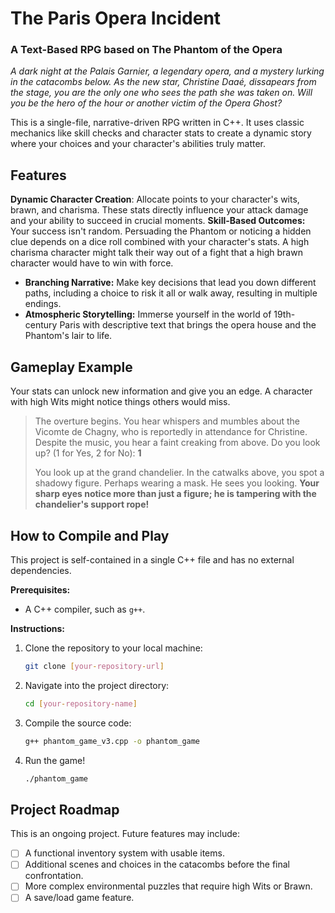 # The Paris Opera Incident
### A Text-Based RPG based on The Phantom of the Opera



*A dark night at the Palais Garnier, a legendary opera, and a mystery lurking in the catacombs below. As the new star, Christine Daaé, dissapears from the stage, you are the only one who sees the path she was taken on. Will you be the hero of the hour or another victim of the Opera Ghost?*

This is a single-file, narrative-driven RPG written in C++. It uses classic  mechanics like skill checks and character stats to create a dynamic story where your choices and your character's abilities truly matter.

## Features

**Dynamic Character Creation**: Allocate points to your character's wits, brawn, and charisma. These stats directly influence your attack damage and your ability to succeed in crucial moments.
 **Skill-Based Outcomes:** Your success isn't random. Persuading the Phantom or noticing a hidden clue depends on a dice roll combined with your character's stats. A high charisma character might talk their way out of a fight that a high brawn character would have to win with force.
* **Branching Narrative:** Make key decisions that lead you down different paths, including a choice to risk it all or walk away, resulting in multiple endings.
* **Atmospheric Storytelling:** Immerse yourself in the world of 19th-century Paris with descriptive text that brings the opera house and the Phantom's lair to life.

## Gameplay Example

Your stats can unlock new information and give you an edge. A character with high Wits might notice things others would miss.

> The overture begins. You hear whispers and mumbles about the Vicomte de Chagny, who is reportedly in attendance for Christine.
> Despite the music, you hear a faint creaking from above. Do you look up? (1 for Yes, 2 for No): **1**
>
> You look up at the grand chandelier. In the catwalks above, you spot a shadowy figure. Perhaps wearing a mask. He sees you looking.
> **Your sharp eyes notice more than just a figure; he is tampering with the chandelier's support rope!**

## How to Compile and Play

This project is self-contained in a single C++ file and has no external dependencies.

**Prerequisites:**
* A C++ compiler, such as `g++`.

**Instructions:**

1.  Clone the repository to your local machine:
    ```bash
    git clone [your-repository-url]
    ```
2.  Navigate into the project directory:
    ```bash
    cd [your-repository-name]
    ```
3.  Compile the source code:
    ```bash
    g++ phantom_game_v3.cpp -o phantom_game
    ```
4.  Run the game!
    ```bash
    ./phantom_game
    ```

## Project Roadmap

This is an ongoing project. Future features may include:
* [ ] A functional inventory system with usable items.
* [ ] Additional scenes and choices in the catacombs before the final confrontation.
* [ ] More complex environmental puzzles that require high Wits or Brawn.
* [ ] A save/load game feature.
